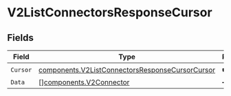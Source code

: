 # V2ListConnectorsResponseCursor


## Fields

| Field                                                                                                              | Type                                                                                                               | Required                                                                                                           | Description                                                                                                        |
| ------------------------------------------------------------------------------------------------------------------ | ------------------------------------------------------------------------------------------------------------------ | ------------------------------------------------------------------------------------------------------------------ | ------------------------------------------------------------------------------------------------------------------ |
| `Cursor`                                                                                                           | [components.V2ListConnectorsResponseCursorCursor](../../models/components/v2listconnectorsresponsecursorcursor.md) | :heavy_check_mark:                                                                                                 | N/A                                                                                                                |
| `Data`                                                                                                             | [][components.V2Connector](../../models/components/v2connector.md)                                                 | :heavy_minus_sign:                                                                                                 | N/A                                                                                                                |